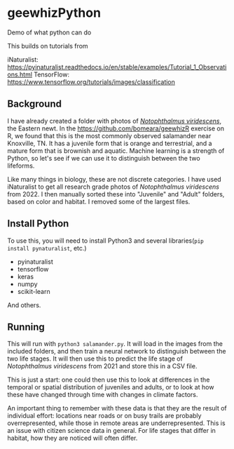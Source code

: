 # geewhizPython

Demo of what python can do

This builds on tutorials from 

iNaturalist: https://pyinaturalist.readthedocs.io/en/stable/examples/Tutorial_1_Observations.html
TensorFlow: https://www.tensorflow.org/tutorials/images/classification

## Background

I have already created a folder with photos of [*Notophthalmus viridescens*](https://en.wikipedia.org/wiki/Eastern_newt), the Eastern newt. In the https://github.com/bomeara/geewhizR exercise on R, we found that this is the most commonly observed salamander near Knoxville, TN. It has a juvenile form that is orange and terrestrial, and a mature form that is brownish and aquatic. Machine learning is a strength of Python, so let's see if we can use it to distinguish between the two lifeforms. 

Like many things in biology, these are not discrete categories. I have used iNaturalist to get all research grade photos of *Notophthalmus viridescens* from 2022. I then manually sorted these into "Juvenile" and "Adult" folders, based on color and habitat. I removed some of the largest files. 

## Install Python

To use this, you will need to install Python3 and several libraries(`pip install pynaturalist`, etc.)

* pyinaturalist
* tensorflow
* keras
* numpy
* scikit-learn

And others.

## Running

This will run with `python3 salamander.py`. It will load in the images from the included folders, and then train a neural network to distinguish between the two life stages. It will then use this to predict the life stage of *Notophthalmus viridescens* from 2021 and store this in a CSV file. 

This is just a start: one could then use this to look at differences in the temporal or spatial distribution of juveniles and adults, or to look at how these have changed through time with changes in climate factors.

An important thing to remember with these data is that they are the result of individual effort: locations near roads or on busy trails are probably overrepresented, while those in remote areas are underrepresented. This is an issue with citizen science data in general. For life stages that differ in habitat, how they are noticed will often differ.